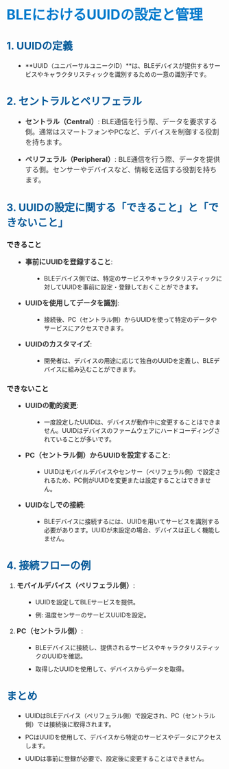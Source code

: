 <style>
  h1 {
      color: #007acc; /* 青色 */
      font-size: 2rem;
  }
  
  h2 {
      color: #005999; /* ダークブルー */
      font-size: 1.5rem;
  }

  p {
      color: #333; /* 濃いグレー */
      font-size: 1rem;
      line-height: 1.5;
  }

  ul {
      list-style-type: disc;
      margin-left: 20px;
  }

  li {
      margin-bottom: 10px;
  }
</style>

# BLEにおけるUUIDの設定と管理

## 1. UUIDの定義
- **UUID（ユニバーサルユニークID）**は、BLEデバイスが提供するサービスやキャラクタリスティックを識別するための一意の識別子です。

## 2. セントラルとペリフェラル
- **セントラル（Central）**: BLE通信を行う際、データを要求する側。通常はスマートフォンやPCなど、デバイスを制御する役割を持ちます。
  
- **ペリフェラル（Peripheral）**: BLE通信を行う際、データを提供する側。センサーやデバイスなど、情報を送信する役割を持ちます。

## 3. UUIDの設定に関する「できること」と「できないこと」

### できること
- **事前にUUIDを登録すること**:
  - BLEデバイス側では、特定のサービスやキャラクタリスティックに対してUUIDを事前に設定・登録しておくことができます。
  
- **UUIDを使用してデータを識別**:
  - 接続後、PC（セントラル側）からUUIDを使って特定のデータやサービスにアクセスできます。

- **UUIDのカスタマイズ**:
  - 開発者は、デバイスの用途に応じて独自のUUIDを定義し、BLEデバイスに組み込むことができます。

### できないこと
- **UUIDの動的変更**:
  - 一度設定したUUIDは、デバイスが動作中に変更することはできません。UUIDはデバイスのファームウェアにハードコーディングされていることが多いです。

- **PC（セントラル側）からUUIDを設定すること**:
  - UUIDはモバイルデバイスやセンサー（ペリフェラル側）で設定されるため、PC側がUUIDを変更または設定することはできません。

- **UUIDなしでの接続**:
  - BLEデバイスに接続するには、UUIDを用いてサービスを識別する必要があります。UUIDが未設定の場合、デバイスは正しく機能しません。

## 4. 接続フローの例
1. **モバイルデバイス（ペリフェラル側）**:
   - UUIDを設定してBLEサービスを提供。
   - 例: 温度センサーのサービスUUIDを設定。

2. **PC（セントラル側）**:
   - BLEデバイスに接続し、提供されるサービスやキャラクタリスティックのUUIDを確認。
   - 取得したUUIDを使用して、デバイスからデータを取得。

## まとめ
- UUIDはBLEデバイス（ペリフェラル側）で設定され、PC（セントラル側）では接続後に取得されます。
- PCはUUIDを使用して、デバイスから特定のサービスやデータにアクセスします。
- UUIDは事前に登録が必要で、設定後に変更することはできません。
